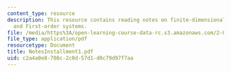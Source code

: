 ```yaml
---
content_type: resource
description: This resource contains reading notes on finite-dimensional,lineartime-invariant(LTI)systems
  and First-order systems.
file: /media/https%3A/open-learning-course-data-rc.s3.amazonaws.com/2-003-modeling-dynamics-and-control-i-spring-2005/c2a4a0e8708c2c0d57d1d0c79d97f7aa_NotesInstallment1.pdf
file_type: application/pdf
resourcetype: Document
title: NotesInstallment1.pdf
uid: c2a4a0e8-708c-2c0d-57d1-d0c79d97f7aa
---
```

